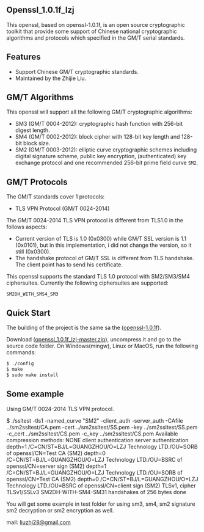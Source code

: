 ## Openssl_1.0.1f_lzj 


This openssl, based on openssl-1.0.1f, is an open source cryptographic toolkit that provide some support of Chinese national cryptographic algorithms and protocols which specified in the GM/T serial standards.


## Features

 - Support Chinese GM/T cryptographic standards.
 - Maintained by the Zhijie Liu. 

## GM/T Algorithms

This openssl will support all the following GM/T cryptographic algorithms:

 - SM3 (GM/T 0004-2012): cryptographic hash function with 256-bit digest length.
 - SM4 (GM/T 0002-2012): block cipher with 128-bit key length and 128-bit block size.
 - SM2 (GM/T 0003-2012): elliptic curve cryptographic schemes including digital signature scheme, public key encryption, (authenticated) key exchange protocol and one recommended 256-bit prime field curve `SM2`.

## GM/T Protocols

The GM/T standards cover 1 protocols:

 - TLS VPN Protocol  (GM/T 0024-2014)

The GM/T 0024-2014 TLS VPN protocol is different from TLS1.0 in the follows aspects:

 - Current version of TLS is 1.0 (0x0300) while GM/T SSL version is 1.1 (0x0101), but in this implementation, i did not change the version, so it still (0x0300).
 - The handshake protocol of GM/T SSL is different from TLS handshake. The client point has to send his certificate. 


This openssl supports the standard TLS 1.0 protocol with SM2/SM3/SM4 ciphersuites. Currently the following ciphersuites are supported:

```
SM2DH_WITH_SMS4_SM3
```

## Quick Start

The building of the project is the same sa the ([openssl-1.0.1f](https://www.openssl.org/source/old/1.0.1/)).

Download ([openssl_1.0.1f_lzj-master.zip](https://github.com/lzj2015/openssl_1.0.1f_lzj.git)), uncompress it and go to the source code folder. On Windows(mingw), Linux or MacOS, run the following commands:

 ```sh
 $ ./config
 $ make
 $ sudo make install
 ```
 
## Some example
Using GM/T 0024-2014 TLS VPN protocol.

$ ./ssltest -tls1 -named_curve "SM2" -client_auth -server_auth -CAfile ../sm2ssltest/CA.pem  -cert ../sm2ssltest/SS.pem -key ../sm2ssltest/SS.pem -c_cert ../sm2ssltest/CS.pem -c_key ../sm2ssltest/CS.pem
Available compression methods:  NONE
client authentication
server authentication
depth=1 /C=CN/ST=BJ/L=GUANGZHOU/O=LZJ Technology LTD./OU=SORB of openssl/CN=Test CA (SM2)
depth=0 /C=CN/ST=BJ/L=GUANGZHOU/O=LZJ Technology LTD./OU=BSRC of openssl/CN=server sign (SM2)
depth=1 /C=CN/ST=BJ/L=GUANGZHOU/O=LZJ Technology LTD./OU=SORB of openssl/CN=Test CA (SM2)
depth=0 /C=CN/ST=BJ/L=GUANGZHOU/O=LZJ Technology LTD./OU=BSRC of openssl/CN=client sign (SM2)
TLSv1, cipher TLSv1/SSLv3 SM2DH-WITH-SM4-SM31 handshakes of 256 bytes done


You will get some example in test folder for using sm3, sm4, sm2 signature sm2 decryption or sm2 encryption as well.



mail: liuzhj28@gmail.com
